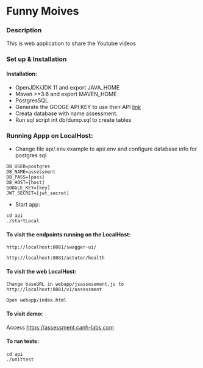 # Funny Moives

### Description
This is web application to share the Youtube videos

### Set up & Installation
#### Installation:
- OpenJDK/JDK 11 and export JAVA_HOME
- Maven >=3.6 and export MAVEN_HOME
- PostgresSQL.
- Generate the GOOGE API KEY to use their API [link](https://console.cloud.google.com/apis/api/youtube.googleapis.com/credentials)
- Creata database with name assessment.
- Run sql script int db/dump.sql to create tables


### Running Appp on LocalHost:
- Change file api/.env.example to api/.env and configure database info for postgres sql
```shell
DB_USER=postgres
DB_NAME=assessment
DB_PASS=[pass]
DB_HOST=[host]
GOOGLE_KEY=[key]
JWT_SECRET=[jwt_secret]
```
- Start app:
```shell
cd api
./startLocal 
```

#### To visit the endpoints running on the LocalHost:
`http://localhost:8081/swagger-ui/`

`http://localhost:8081/actutor/health`

#### To visit the  web LocalHost:
`Change baseURL in webapp/jsassesement.js to http://localhost:8081/v1/assessment`

`Open webapp/index.html`

#### To visit demo:
Access https://assessment.canh-labs.com

#### To run tests:
```shell
cd api
./unittest
```

